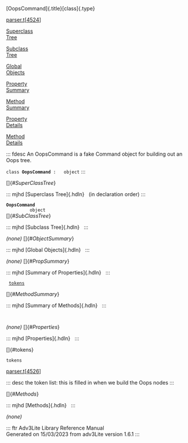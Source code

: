 [OopsCommand]{.title}[class]{.type}

[parser.t](../file/parser.t.html)\[[4524](../source/parser.t.html#4524)\]

[Superclass\
Tree](#_SuperClassTree_)

[Subclass\
Tree](#_SubClassTree_)

[Global\
Objects](#_ObjectSummary_)

[Property\
Summary](#_PropSummary_)

[Method\
Summary](#_MethodSummary_)

[Property\
Details](#_Properties_)

[Method\
Details](#_Methods_)

::: fdesc
An OopsCommand is a fake Command object for building out an Oops tree.

`class `**`OopsCommand`**` :   object`
:::

[]{#_SuperClassTree_}

::: mjhd
[Superclass Tree]{.hdln}   (in declaration order)
:::

**`OopsCommand`**\
`         object`\
[]{#_SubClassTree_}

::: mjhd
[Subclass Tree]{.hdln}  
:::

*(none)* []{#_ObjectSummary_}

::: mjhd
[Global Objects]{.hdln}  
:::

*(none)* []{#_PropSummary_}

::: mjhd
[Summary of Properties]{.hdln}  
:::

` `[`tokens`](#tokens)`  `

[]{#_MethodSummary_}

::: mjhd
[Summary of Methods]{.hdln}  
:::

` `

*(none)* []{#_Properties_}

::: mjhd
[Properties]{.hdln}  
:::

[]{#tokens}

`tokens`

[parser.t](../file/parser.t.html)\[[4526](../source/parser.t.html#4526)\]

::: desc
the token list: this is filled in when we build the Oops nodes
:::

[]{#_Methods_}

::: mjhd
[Methods]{.hdln}  
:::

*(none)*

::: ftr
Adv3Lite Library Reference Manual\
Generated on 15/03/2023 from adv3Lite version 1.6.1
:::
